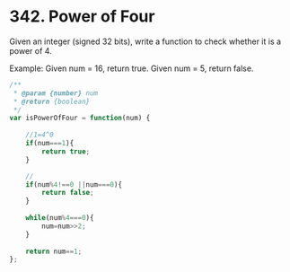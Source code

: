 # 342. Power of Four
Given an integer (signed 32 bits), write a function to check whether it is a power of 4.

Example:
Given num = 16, return true. Given num = 5, return false.
``` js
/**
 * @param {number} num
 * @return {boolean}
 */
var isPowerOfFour = function(num) {
    
    //1=4^0
    if(num===1){
        return true;
    }

    //
    if(num%4!==0 ||num===0){
        return false;
    }
    
    while(num%4===0){
        num=num>>2;
    }
    
    return num==1;
};
```